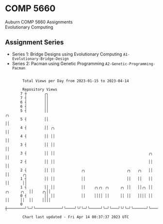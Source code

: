 # COMP 5660
Auburn COMP 5660 Assignments  
Evolutionary Computing

## Assignment Series
- Series 1: Bridge Designs using Evolutionary Computing `A1-Evolutionary-Bridge-Design`
- Series 2: Pacman using Genetic Programming `A2-Genetic-Programming-Pacman`

```

        Total Views per Day from 2023-01-15 to 2023-04-14

        Repository Views
       7 ┼        ╭╮
       7 ┤        ││
       6 ┤        ││
       6 ┤        ││
       5 ┤        ││                                                                 ╭╮
       5 ┤        ││                                                                 ││
       4 ┤        ││ ╭╮                                                              ││
       4 ┤        ││ ││                                                              ││
       3 ┤        ││ ││                                                              ││
       3 ┤        ││ ││                                           ╭╮                 ││
       2 ┤        ││ ││                                           ││                 ││
       2 ┤        ││ ││            ╭╮                   ╭╮   ╭╮   ││                 ││      ╭╮
       1 ┤        ││ ││            ││                   ││   ││   ││                 ││      ││
       1 ┤        ││ ││            ││    ╭╮╭╮ ╭╮     ╭╮ ││   ││╭╮ ││      ╭╮     ╭╮  ││    ╭╮││
       0 ┤        ││ ││            ││    ││││ ││     ││ ││   ││││ ││      ││     ││  ││    ││││
       0 ┼────────╯╰─╯╰────────────╯╰────╯╰╯╰─╯╰─────╯╰─╯╰───╯╰╯╰─╯╰──────╯╰─────╯╰──╯╰────╯╰╯╰────

        Chart last updated - Fri Apr 14 00:37:37 2023 UTC
        
```
